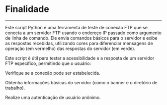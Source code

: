 # Finalidade
---------------------------------------------------------------------
Este script Python é uma ferramenta de teste de conexão FTP que se conecta a um servidor FTP usando o endereço IP passado como argumento de linha de comando. Ele envia comandos básicos para o servidor e exibe as respostas recebidas, utilizando cores para diferenciar mensagens de operação (em vermelho) das respostas do servidor (em verde).

Este script é útil para testar a acessibilidade e a resposta de um servidor FTP específico, permitindo que o usuário:

Verifique se a conexão pode ser estabelecida.

Obtenha informações básicas do servidor (como o banner e o diretório de trabalho).

Realize uma autenticação de usuário anônimo.


